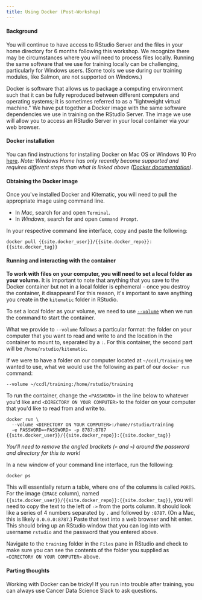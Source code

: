 ```yaml
---
title: Using Docker (Post-Workshop)
---
```


#### Background

You will continue to have access to RStudio Server and the files in your home directory for 6 months following this workshop.
We recognize there may be circumstances where you will need to process files locally.
Running the same software that we use for training locally can be challenging, particularly for Windows users.
(Some tools we use during our training modules, like Salmon, are not supported on Windows.)

Docker is software that allows us to package a computing environment such that it can be fully reproduced between different computers and operating systems; it is sometimes referred to as a "lightweight virtual machine."
We have put together a Docker image with the same software dependencies we use in training on the RStudio Server.
The image we use will allow you to access an RStudio Server in your local container via your web browser.

#### Docker installation

You can find instructions for installing Docker on Mac OS or Windows 10 Pro [here](../docker-install/INSTALLATION-INSTRUCTIONS.md).
_Note: Windows Home has only recently become supported and requires different steps than what is linked above ([Docker documentation](https://docs.docker.com/docker-for-windows/install-windows-home/))._

#### Obtaining the Docker image

Once you've installed Docker and Kitematic, you will need to pull the appropriate image using command line.

- In *Mac*, search for and open `Terminal`.
- In *Windows*, search for and open `Command Prompt`.

In your respective command line interface, copy and paste the following:

```
docker pull {{site.docker_user}}/{{site.docker_repo}}:{{site.docker_tag}}
```

#### Running and interacting with the container

**To work with files on your computer, you will need to set a local folder as your volume.**
It is important to note that anything that you save to the Docker container but not in a local folder is ephemeral - once you destroy the container, it disappears!
For this reason, it's important to save anything you create in the `kitematic` folder in RStudio.

To set a local folder as your volume, we need to use [`--volume`](https://docs.docker.com/storage/volumes/) when we run the command to start the container.

What we provide to `--volume` follows a particular format: the folder on your computer that you want to read and write to and the location in the container to mount to, separated by a `:`. 
For this container, the second part will be `/home/rstudio/kitematic`.

If we were to have a folder on our computer located at `~/ccdl/training` we wanted to use, what we would use the following as part of our `docker run` command:

```
--volume ~/ccdl/training:/home/rstudio/training
```

To run the container, change the `<PASSWORD>` in the line below to whatever you'd like and `<DIRECTORY ON YOUR COMPUTER>` to the folder on your computer that you'd like to read from and write to.

```
docker run \
  --volume <DIRECTORY ON YOUR COMPUTER>:/home/rstudio/training
  -e PASSWORD=<PASSWORD> -p 8787:8787 {{site.docker_user}}/{{site.docker_repo}}:{{site.docker_tag}}
```

_You'll need to remove the angled brackets (`<` and `>`) around the password and directory for this to work!_

In a new window of your command line interface, run the following:

```
docker ps
```

This will essentially return a table, where one of the columns is called `PORTS`. 
For the image (`IMAGE` column), named `{{site.docker_user}}/{{site.docker_repo}}:{{site.docker_tag}}`, you will need to copy the text to the left of `->` from the ports column.
It should look like a series of 4 numbers separated by `.` and followed by `:8787`.
(On a Mac, this is likely `0.0.0.0:8787`.)
Paste that text into a web browser and hit enter.
This should bring up an RStudio window that you can log into with username `rstudio` and the password that you entered above.

Navigate to the `training` folder in the `Files` pane in RStudio and check to make sure you can see the contents of the folder you supplied as `<DIRECTORY ON YOUR COMPUTER>` above.

#### Parting thoughts

Working with Docker can be tricky! If you run into trouble after training, you can always use Cancer Data Science Slack to ask questions.

<!--
First, open `Kitematic` - you should see an image running. Docker assigns a random name to your container. In the example below: "stoic_lamport".
If you don't see a container running, try quitting `Kitematic` and then opening it up again, or going to the toolbar > `View` > `Refresh Container List`.
<br><br>
<img src = "../docker-install/screenshots/container_running.png" width = "750"> <br><br>

Navigate to  `Settings` > `Volumes` > Set local folder to the using the `CHANGE` button.<br><br>
<img src = "../docker-install/screenshots/all-02-volume.png" width = "750"><br><br>

*For Windows*: After you set `Volumes` you will may see a message in the lower right corner of your screen that asks if you would like to 'Share it' with Docker.
Click the `Share it` button; it will ask for your credentials. Enter your password and click `OK`.
<br><br>
<img src = "../docker-install/screenshots/docker_permission_windows.png" width = "250"> <br><br>

Now, navigate to RStudio window.

  - In a *Windows* or *Mac* in Kitematic, go to the `Settings` > `Hostname/Ports` tab and click on the blue lettering.
<br><br> <img src = "../docker-install/screenshots/all-01-network.png" width = "750"> <br><br>

  - Alternatively, for a *Mac*, you can navigate to the RStudio window by typing `localhost:8787` in your web browser

Log into RStudio. The username will be `rstudio` and the password will be whatever you selected above.
(Your password can also be accessed from the `Settings` > `General` panel in Kitematic if you forget!)

You should see a `kitematic` folder in your RStudio `Files` panel.
When you click on it, you should see the contents of the local folder you connected above.
Saving any files outside of the `kitematic` folder is strongly discouraged, as they will disappear once you've destroyed the container.
-->
